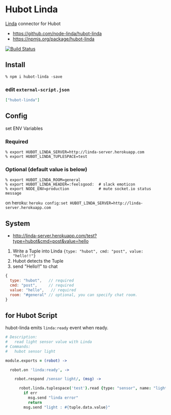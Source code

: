 Hubot Linda
===========
[Linda](https://www.npmjs.com/package/linda) connector for Hubot

- https://github.com/node-linda/hubot-linda
- https://npmjs.org/package/hubot-linda

[![Build Status](https://travis-ci.org/node-linda/hubot-linda.svg)](https://travis-ci.org/node-linda/hubot-linda)


Install
-------

    % npm i hubot-linda -save

### edit `external-script.json`

```json
["hubot-linda"]
```


Config
------

set ENV Variables

### Required

    % export HUBOT_LINDA_SERVER=http://linda-server.herokuapp.com
    % export HUBOT_LINDA_TUPLESPACE=test

### Optional (default value is below)

    % export HUBOT_LINDA_ROOM=general
    % export HUBOT_LINDA_HEADER=:feelsgood:  # slack emoticon
    % export NODE_ENV=production             # mute socket.io status message

on heroku: `heroku config:set HUBOT_LINDA_SERVER=http://linda-server.herokuapp.com`

System
------

- http://linda-server.herokuapp.com/test?type=hubot&cmd=post&value=hello

1. Write a Tuple into Linda `{type: "hubot", cmd: "post", value: "hello!!"}`
2. Hubot detects the Tuple
3. send "Hello!!" to chat

```javascript
{
  type: "hubot",   // required
  cmd: "post",     // required
  value: "hello",   // required
  room: "#general" // optional, you can specify chat room.
}
```


for Hubot Script
----------------
hubot-linda emits `linda:ready` event when ready.

```coffee
# Description:
#   read light sensor value with Linda
# Commands:
#   hubot sensor light

module.exports = (robot) ->

  robot.on 'linda:ready', ->

    robot.respond /sensor light/, (msg) ->

      robot.linda.tuplespace('test').read {type: "sensor", name: "light"}, (err, tuple) ->
        if err
          msg.send "linda error"
          return
        msg.send "light : #{tuple.data.value}"
```
